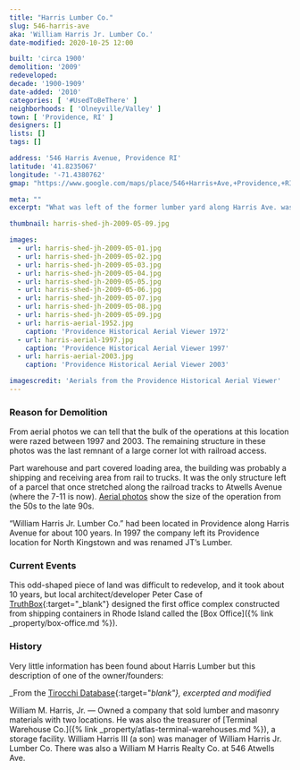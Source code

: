 ```yaml
---
title: "Harris Lumber Co."
slug: 546-harris-ave
aka: 'William Harris Jr. Lumber Co.'
date-modified: 2020-10-25 12:00

built: 'circa 1900'
demolition: '2009'
redeveloped: 
decade: '1900-1909'
date-added: '2010'
categories: [ '#UsedToBeThere' ]
neighborhoods: [ 'Olneyville/Valley' ]
town: [ 'Providence, RI' ]
designers: []
lists: []
tags: []

address: '546 Harris Avenue, Providence RI'
latitude: '41.8235067'
longitude: '-71.4380762'
gmap: "https://www.google.com/maps/place/546+Harris+Ave,+Providence,+RI+02909/@41.8235067,-71.4380762,17z/data=!3m1!4b1!4m5!3m4!1s0x89e44598ac2671e3:0x6a6f0bfb41a0e81e!8m2!3d41.8235027!4d-71.4358875"

meta: ""
excerpt: "What was left of the former lumber yard along Harris Ave. was replaced with new office space in 2009"

thumbnail: harris-shed-jh-2009-05-09.jpg

images:
  - url: harris-shed-jh-2009-05-01.jpg
  - url: harris-shed-jh-2009-05-02.jpg
  - url: harris-shed-jh-2009-05-03.jpg
  - url: harris-shed-jh-2009-05-04.jpg
  - url: harris-shed-jh-2009-05-05.jpg
  - url: harris-shed-jh-2009-05-06.jpg
  - url: harris-shed-jh-2009-05-07.jpg
  - url: harris-shed-jh-2009-05-08.jpg
  - url: harris-shed-jh-2009-05-09.jpg
  - url: harris-aerial-1952.jpg
    caption: 'Providence Historical Aerial Viewer 1972'
  - url: harris-aerial-1997.jpg
    caption: 'Providence Historical Aerial Viewer 1997'
  - url: harris-aerial-2003.jpg
    caption: 'Providence Historical Aerial Viewer 2003'

imagescredit: 'Aerials from the Providence Historical Aerial Viewer'
---
```


### Reason for Demolition

From aerial photos we can tell that the bulk of the operations at this location were razed between 1997 and 2003. The remaining structure in these photos was the last remnant of a large corner lot with railroad access. 

Part warehouse and part covered loading area, the building was probably a shipping and receiving area from rail to trucks. It was the only structure left of a parcel that once stretched along the railroad tracks to Atwells Avenue (where the 7-11 is now). [Aerial photos](#photo-10) show the size of the operation from the 50s to the late 90s.

“William Harris Jr. Lumber Co.” had been located in Providence along Harris Avenue for about 100 years. In 1997 the company left its Providence location for North Kingstown and was renamed JT’s Lumber. 


### Current Events

This odd-shaped piece of land was difficult to redevelop, and it took about 10 years, but local architect/developer Peter Case of [TruthBox](//www.truthbox.com){:target="_blank"} designed the first office complex constructed from shipping containers in Rhode Island called the [Box Office]({% link _property/box-office.md %}).


### History

Very little information has been found about Harris Lumber but this description of one of the owner/founders:

_From the [Tirocchi Database](//tirocchi.stg.brown.edu/database/people_db.php?record=82){:target="_blank"}, excerpted and modified_

William M. Harris, Jr. — Owned a company that sold lumber and masonry materials with two locations. He was also the treasurer of [Terminal Warehouse Co.]({% link _property/atlas-terminal-warehouses.md %}), a storage facility. William Harris III (a son) was manager of William Harris Jr. Lumber Co. There was also a William M Harris Realty Co. at 546 Atwells Ave. 
